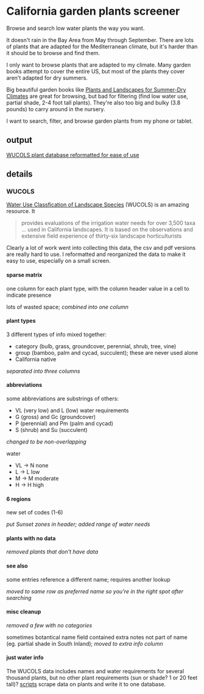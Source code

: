 # California garden plants screener

Browse and search low water plants the way you want.

It doesn't rain in the Bay Area from May through September.  There are lots 
of plants that are adapted for the Mediterranean climate, but it's harder 
than it should be to browse and find them.  

I only want to browse plants that are adapted to my climate.  Many garden 
books attempt to cover the entire US, but most of the plants they cover 
aren't adapted for dry summers. 

Big beautiful garden books like 
[Plants and Landscapes for Summer-Dry Climates](http://www.amazon.com/Plants-Landscapes-Summer-Dry-Climates-Francisco/dp/0975323113) 
are great for browsing, but bad for filtering (find low water use, partial 
shade, 2-4 foot tall plants).  They're also too big and bulky (3.8 pounds)
to carry around in the nursery.

I want to search, filter, and browse garden plants from my phone or tablet.

## output

[WUCOLS plant database reformatted for ease of use](https://docs.google.com/spreadsheets/d/1AYyaBizzfew_oH6Ky1dGkvvfOpmgcb2jLkotVvGOTLI/edit?usp=sharing)

## details

### WUCOLS

[Water Use Classfication of Landscape Species](http://ucanr.edu/sites/WUCOLS/) (WUCOLS) is an amazing resource.  It

> provides evaluations of the irrigation water needs for over 3,500 taxa ... used in California landscapes. It is based on the observations and extensive field experience of thirty-six landscape horticulturists

Clearly a lot of work went into collecting this data, the csv and pdf 
versions are really hard to use. I reformatted and reorganized the 
data to make it easy to use, especially on a small screen.

#### sparse matrix

one column for each plant type, with the column header value in a 
cell to indicate presence

lots of wasted space; _combined into one column_

#### plant types

3 different types of info mixed together:

- category (bulb, grass, groundcover, perennial, shrub, tree, vine)
- group (bamboo, palm and cycad, succulent); these are never used alone
- California native

_separated into three columns_

#### abbreviations

some abbreviations are substrings of others:

- VL (very low) and L (low) water requirements
- G (gross) and Gc (groundcover)
- P (perennial) and Pm (palm and cycad)
- S (shrub) and Su (succulent)

_changed to be non-overlapping_

water

- VL -> N none
- L -> L low
- M -> M moderate
- H -> H high


#### 6 regions

new set of codes (1-6)

_put Sunset zones in header; added range of water needs_

#### plants with no data

_removed plants that don't have data_

#### see also

some entries reference a different name; requires another lookup

_moved to same row as preferred name so you're in the right spot after searching_

#### misc cleanup

_removed a few with no categories_

sometimes botantical name field contained extra notes not part of name (eg. 
partial shade in South Inland); _moved to extra info column_

#### just water info

The WUCOLS data includes names and water requirements for several thousand
plants, but no other plant requirements (sun or shade? 1 or 20 feet tall)?
[scripts](scripts/README.md) scrape data on plants and write it to one 
database.
